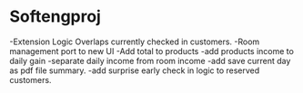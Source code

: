 # Softengproj
-Extension Logic Overlaps currently checked in customers.
-Room management port to new UI
-Add total to products
-add products income to daily gain
-separate daily income from room income
-add save current day as pdf file summary.
-add surprise early check in logic to reserved customers. 

